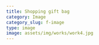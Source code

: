 ```yaml
---
title: Shopping gift bag
category: Image
category_slug: f-image
type: image
image: assets/img/works/work4.jpg
---
```

